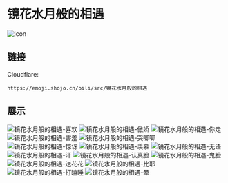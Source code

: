 # 镜花水月般的相遇
![icon](https://emoji.shojo.cn/bili/src/镜花水月般的相遇/icon.png)
## 链接
Cloudflare:
```
https://emoji.shojo.cn/bili/src/镜花水月般的相遇
```
## 展示
![镜花水月般的相遇-喜欢](https://emoji.shojo.cn/bili/src/镜花水月般的相遇/镜花水月般的相遇-喜欢.png)
![镜花水月般的相遇-傲娇](https://emoji.shojo.cn/bili/src/镜花水月般的相遇/镜花水月般的相遇-傲娇.png)
![镜花水月般的相遇-你走](https://emoji.shojo.cn/bili/src/镜花水月般的相遇/镜花水月般的相遇-你走.png)
![镜花水月般的相遇-害羞](https://emoji.shojo.cn/bili/src/镜花水月般的相遇/镜花水月般的相遇-害羞.png)
![镜花水月般的相遇-哭唧唧](https://emoji.shojo.cn/bili/src/镜花水月般的相遇/镜花水月般的相遇-哭唧唧.png)
![镜花水月般的相遇-惊讶](https://emoji.shojo.cn/bili/src/镜花水月般的相遇/镜花水月般的相遇-惊讶.png)
![镜花水月般的相遇-羡慕](https://emoji.shojo.cn/bili/src/镜花水月般的相遇/镜花水月般的相遇-羡慕.png)
![镜花水月般的相遇-无语](https://emoji.shojo.cn/bili/src/镜花水月般的相遇/镜花水月般的相遇-无语.png)
![镜花水月般的相遇-汗](https://emoji.shojo.cn/bili/src/镜花水月般的相遇/镜花水月般的相遇-汗.png)
![镜花水月般的相遇-认真脸](https://emoji.shojo.cn/bili/src/镜花水月般的相遇/镜花水月般的相遇-认真脸.png)
![镜花水月般的相遇-鬼脸](https://emoji.shojo.cn/bili/src/镜花水月般的相遇/镜花水月般的相遇-鬼脸.png)
![镜花水月般的相遇-送花花](https://emoji.shojo.cn/bili/src/镜花水月般的相遇/镜花水月般的相遇-送花花.png)
![镜花水月般的相遇-比耶](https://emoji.shojo.cn/bili/src/镜花水月般的相遇/镜花水月般的相遇-比耶.png)
![镜花水月般的相遇-打瞌睡](https://emoji.shojo.cn/bili/src/镜花水月般的相遇/镜花水月般的相遇-打瞌睡.png)
![镜花水月般的相遇-晕](https://emoji.shojo.cn/bili/src/镜花水月般的相遇/镜花水月般的相遇-晕.png)
